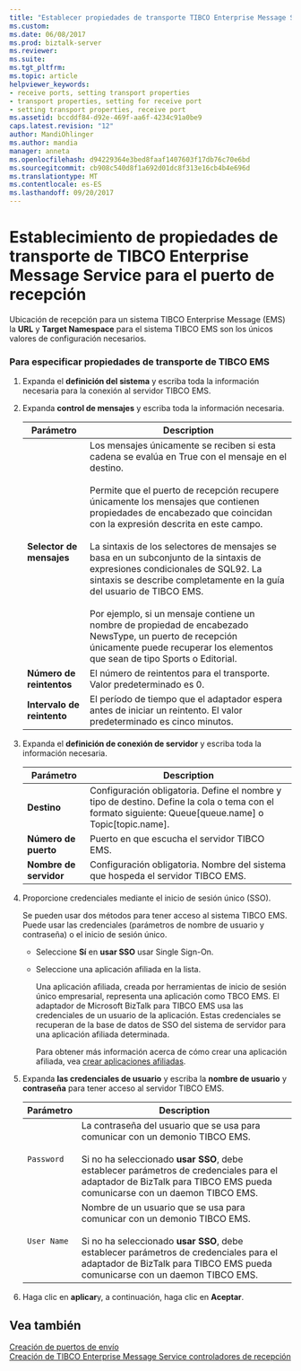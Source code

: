 ```yaml
---
title: "Establecer propiedades de transporte TIBCO Enterprise Message Service para el puerto de recepción | Documentos de Microsoft"
ms.custom: 
ms.date: 06/08/2017
ms.prod: biztalk-server
ms.reviewer: 
ms.suite: 
ms.tgt_pltfrm: 
ms.topic: article
helpviewer_keywords:
- receive ports, setting transport properties
- transport properties, setting for receive port
- setting transport properties, receive port
ms.assetid: bccddf84-d92e-469f-aa6f-4234c91a0be9
caps.latest.revision: "12"
author: MandiOhlinger
ms.author: mandia
manager: anneta
ms.openlocfilehash: d94229364e3bed8faaf1407603f17db76c70e6bd
ms.sourcegitcommit: cb908c540d8f1a692d01dc8f313e16cb4b4e696d
ms.translationtype: MT
ms.contentlocale: es-ES
ms.lasthandoff: 09/20/2017
---
```

# <a name="setting-tibco-enterprise-message-service-transport-properties-for-the-receive-port"></a>Establecimiento de propiedades de transporte de TIBCO Enterprise Message Service para el puerto de recepción
Ubicación de recepción para un sistema TIBCO Enterprise Message (EMS) la **URL** y **Target Namespace** para el sistema TIBCO EMS son los únicos valores de configuración necesarios.  
  
### <a name="to-specify-tibco-ems-transport-properties"></a>Para especificar propiedades de transporte de TIBCO EMS  
  
1.  Expanda el **definición del sistema** y escriba toda la información necesaria para la conexión al servidor TIBCO EMS.  
  
2.  Expanda **control de mensajes** y escriba toda la información necesaria.  
  
    |Parámetro|Description|  
    |---------------|-----------------|  
    |**Selector de mensajes**|Los mensajes únicamente se reciben si esta cadena se evalúa en True con el mensaje en el destino.<br /><br /> Permite que el puerto de recepción recupere únicamente los mensajes que contienen propiedades de encabezado que coincidan con la expresión descrita en este campo.<br /><br /> La sintaxis de los selectores de mensajes se basa en un subconjunto de la sintaxis de expresiones condicionales de SQL92. La sintaxis se describe completamente en la guía del usuario de TIBCO EMS.<br /><br /> Por ejemplo, si un mensaje contiene un nombre de propiedad de encabezado NewsType, un puerto de recepción únicamente puede recuperar los elementos que sean de tipo Sports o Editorial.|  
    |**Número de reintentos**|El número de reintentos para el transporte. Valor predeterminado es 0.|  
    |**Intervalo de reintento**|El período de tiempo que el adaptador espera antes de iniciar un reintento. El valor predeterminado es cinco minutos.|  
  
3.  Expanda el **definición de conexión de servidor** y escriba toda la información necesaria.  
  
    |Parámetro|Description|  
    |---------------|-----------------|  
    |**Destino**|Configuración obligatoria. Define el nombre y tipo de destino. Define la cola o tema con el formato siguiente: Queue[queue.name] o Topic[topic.name].|  
    |**Número de puerto**|Puerto en que escucha el servidor TIBCO EMS.|  
    |**Nombre de servidor**|Configuración obligatoria. Nombre del sistema que hospeda el servidor TIBCO EMS.|  
  
4.  Proporcione credenciales mediante el inicio de sesión único (SSO).  
  
     Se pueden usar dos métodos para tener acceso al sistema TIBCO EMS. Puede usar las credenciales (parámetros de nombre de usuario y contraseña) o el inicio de sesión único.  
  
    -   Seleccione **Sí** en **usar SSO** usar Single Sign-On.  
  
    -   Seleccione una aplicación afiliada en la lista.  
  
         Una aplicación afiliada, creada por herramientas de inicio de sesión único empresarial, representa una aplicación como TBCO EMS. El adaptador de Microsoft BizTalk para TIBCO EMS usa las credenciales de un usuario de la aplicación. Estas credenciales se recuperan de la base de datos de SSO del sistema de servidor para una aplicación afiliada determinada.  
  
         Para obtener más información acerca de cómo crear una aplicación afiliada, vea [crear aplicaciones afiliadas](../core/creating-affiliate-applications5.md).  
  
5.  Expanda **las credenciales de usuario** y escriba la **nombre de usuario** y **contraseña** para tener acceso al servidor TIBCO EMS.  
  
    |Parámetro|Description|  
    |---------------|-----------------|  
    |`Password`|La contraseña del usuario que se usa para comunicar con un demonio TIBCO EMS.<br /><br /> Si no ha seleccionado **usar SSO**, debe establecer parámetros de credenciales para el adaptador de BizTalk para TIBCO EMS pueda comunicarse con un daemon TIBCO EMS.|  
    |`User Name`|Nombre de un usuario que se usa para comunicar con un demonio TIBCO EMS.<br /><br /> Si no ha seleccionado **usar SSO**, debe establecer parámetros de credenciales para el adaptador de BizTalk para TIBCO EMS pueda comunicarse con un daemon TIBCO EMS.|  
  
6.  Haga clic en **aplicar**y, a continuación, haga clic en **Aceptar**.  
  
## <a name="see-also"></a>Vea también  
 [Creación de puertos de envío](../core/creating-send-ports1.md)   
 [Creación de TIBCO Enterprise Message Service controladores de recepción](../core/creating-tibco-enterprise-message-service-receive-handlers.md)